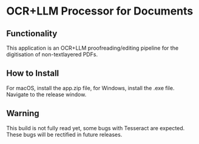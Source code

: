# OCR+LLM Processor for Documents

## Functionality
This application is an OCR+LLM proofreading/editing pipeline for the digitisation of non-textlayered PDFs.

## How to Install
For macOS, install the app.zip file, for Windows, install the .exe file. Navigate to the release window.

## Warning
This build is not fully read yet, some bugs with Tesseract are expected. These bugs will be rectified in future releases.